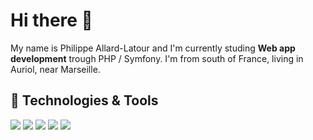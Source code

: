 <!--
- 👋 Hi, I’m @phil-all

- 👀 I’m interested in web dev : SQL / PHP / OOP

- 🌱 I’m currently learning SQL PHP Symfony
- 💞️ I’m looking to collaborate on ...
- 📫 How to reach me ...
-->
<!---
phil-all/phil-all is a ✨ special ✨ repository because its `README.md` (this file) appears on your GitHub profile.
You can click the Preview link to take a look at your changes.
--->
# Hi there 👋

My name is Philippe Allard-Latour and I'm currently studing **Web app development** trough PHP / Symfony. I'm from south of France, living in Auriol, near Marseille.<!-- You can find me on [![Twitter][1.2]][1],  or on [![LinkedIn][3.2]][3]. -->

## 🔧 Technologies & Tools

![](https://img.shields.io/badge/OS-Linux-informational?style=flat&logo=linux&logoColor=white&color=2bbc8a)
![](https://img.shields.io/badge/Code-PHP-informational?style=flat&logo=php&logoColor=white&color=2bbc8a)
![](https://img.shields.io/badge/Tools-Mysql-informational?style=flat&logo=mysql&logoColor=white&color=2bbc8a)
![](https://img.shields.io/badge/Tools-Mariadb-informational?style=flat&logo=mariadb&logoColor=white&color=2bbc8a)
![](https://img.shields.io/badge/Shell-Bash-informational?style=flat&logo=gnu-bash&logoColor=white&color=2bbc8a)
